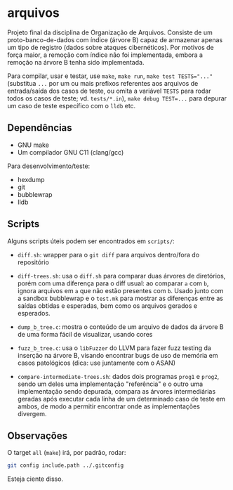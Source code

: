 arquivos
========

Projeto final da disciplina de Organização de Arquivos. Consiste de um
proto-banco-de-dados com índice (árvore B) capaz de armazenar apenas um
tipo de registro (dados sobre ataques cibernéticos). Por motivos de força
maior, a remoção com índice não foi implementada, embora a remoção na
árvore B tenha sido implementada.

Para compilar, usar e testar, use `make`, `make run`, `make test TESTS="..."`
(substitua `...` por um ou mais prefixos referentes aos arquivos de entrada/saída
dos casos de teste, ou omita a variável `TESTS` para rodar todos os casos de teste;
vd. `tests/*.in`), `make debug TEST=...` para depurar um caso de teste específico
com o `lldb` etc.

## Dependências

 - GNU make
 - Um compilador GNU C11 (clang/gcc)

Para desenvolvimento/teste:

 - hexdump
 - git
 - bubblewrap
 - lldb

## Scripts

Alguns scripts úteis podem ser encontrados em `scripts/`:

 - `diff.sh`: wrapper para o `git diff` para arquivos dentro/fora
   do repositório

 - `diff-trees.sh`: usa o `diff.sh` para comparar duas árvores de
   diretórios, porém com uma diferença para o diff usual: ao
   comparar `a` com `b`, ignora arquivos em `a` que não estão
   presentes com `b`. Usado junto com a sandbox bubblewrap e o
   `test.mk` para mostrar as diferenças entre as saídas obtidas
   e esperadas, bem como os arquivos gerados e esperados.

 - `dump_b_tree.c`: mostra o conteúdo de um arquivo de dados 
   da árvore B de uma forma fácil de visualizar, usando cores

 - `fuzz_b_tree.c`: usa o `libFuzzer` do LLVM para fazer fuzz
   testing da inserção na árvore B, visando encontrar bugs de
   uso de memória em casos patológicos (dica: use juntamente
   com o ASAN)

 - `compare-intermediate-trees.sh`: dados dois programas `prog1`
   e `prog2`, sendo um deles uma implementação "referência" e
   o outro uma implementação sendo depurada, compara as árvores
   intermediárias geradas após executar cada linha de um determinado
   caso de teste em ambos, de modo a permitir encontrar onde as
   implementações divergem.

## Observações

O target `all` (`make`) irá, por padrão, rodar:

```sh
git config include.path ../.gitconfig
```

Esteja ciente disso.
